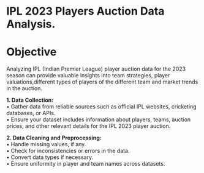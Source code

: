 # <h1> IPL 2023 Players Auction Data Analysis.</h1>
<h1> Objective </h1>
<p> Analyzing IPL (Indian Premier League) player auction data for the 2023 season can provide valuable insights into team strategies, player valuations,different types of players of the different team and market trends in the auction.</p>

<b>1.	Data Collection:</b> </br>
•	Gather data from reliable sources such as official IPL websites, cricketing databases, or APIs.</br>
•	Ensure your dataset includes information about players, teams, auction prices, and other relevant details for the IPL 2023 player auction.

<b>2.	Data Cleaning and Preprocessing:</b></br>
•	Handle missing values, if any.</br>
•	Check for inconsistencies or errors in the data.</br>
•	Convert data types if necessary.</br>
•	Ensure uniformity in player and team names across datasets.</br>
